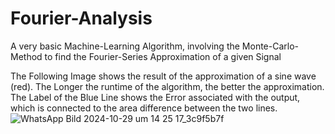 # Fourier-Analysis

A very basic Machine-Learning Algorithm, involving the Monte-Carlo-Method to find the Fourier-Series Approximation of a given Signal

The Following Image shows the result of the approximation of a sine wave (red). The Longer the runtime of the algorithm, the better the approximation.
The Label of the Blue Line shows the Error associated with the output, which is connected to the area difference between the two lines.
![WhatsApp Bild 2024-10-29 um 14 25 17_3c9f5b7f](https://github.com/user-attachments/assets/42cd4e5b-5d3c-487d-9833-5a359f3a3aa7)
